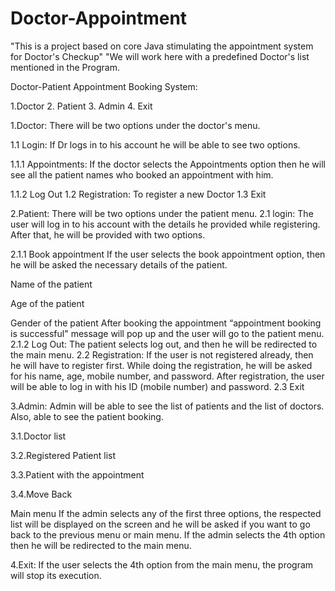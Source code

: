# Doctor-Appointment
"This is a project based on core Java stimulating the appointment system for  Doctor's Checkup"
"We will work here with a predefined Doctor's list mentioned in the Program.

Doctor-Patient Appointment Booking System:

1.Doctor 2. Patient 3. Admin 4. Exit

1.Doctor: There will be two options under the doctor's menu.

1.1 Login: If Dr logs in to his account he will be able to see two options.

1.1.1 Appointments:
If the doctor selects the Appointments option then he will see all the patient names who booked an appointment with him.

1.1.2 Log Out
1.2 Registration: To register a new Doctor
1.3 Exit



2.Patient: There will be two options under the patient menu.
2.1 login: The user will log in to his account with the details he provided while registering. After that, he will be provided with two options.

2.1.1 Book appointment If the user selects the book appointment option, then he will be asked the necessary details of the patient.

Name of the patient

Age of the patient

Gender of the patient After booking the appointment “appointment booking is successful" message will pop up and the user will go to the patient menu. 2.1.2 Log Out: The patient selects log out, and then he will be redirected to the main menu. 2.2 Registration: If the user is not registered already, then he will have to register first. While doing the registration, he will be asked for his name, age, mobile number, and password. After registration, the user will be able to log in with his ID (mobile number) and password.
2.3 Exit




3.Admin: Admin will be able to see the list of patients and the list of doctors. Also, able to see the patient booking.

3.1.Doctor list

3.2.Registered Patient list

3.3.Patient with the appointment

3.4.Move Back

Main menu If the admin selects any of the first three options, the respected list will be displayed on the screen and he will be asked if you want to go back to the previous menu or main menu. If the admin selects the 4th option then he will be redirected to the main menu.



4.Exit: If the user selects the 4th option from the main menu, the program will stop its execution.
